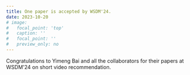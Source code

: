 ```yaml
---
title: One paper is accepted by WSDM'24.
date: 2023-10-20
# image:
#   focal_point: 'top'
#   caption: ''
#   focal_point: ''
#   preview_only: no
---
```

Congratulations to Yimeng Bai and all the collaborators for their papers at WSDM'24 on short video recommendation.